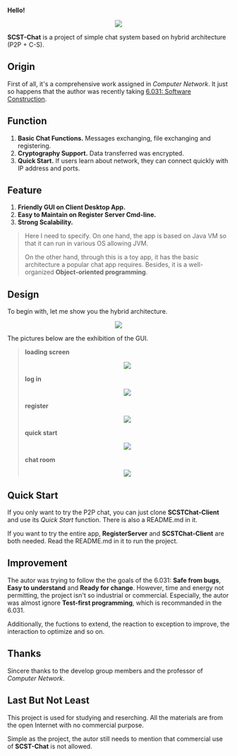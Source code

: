 **Hello!**

<div align=center><img src="images/Welcome.png"></div>

**SCST-Chat** is a project of simple chat system based on hybrid architecture (P2P + C-S).

## Origin

First of all, it's a comprehensive work assigned in *Computer Network*. It just so happens that the author was recently taking [6.031: Software Construction](https://web.mit.edu/6.031/www/sp21/).

## Function

1. **Basic Chat Functions.** Messages exchanging, file exchanging and registering.
2. **Cryptography Support.** Data transferred was encrypted.
3. **Quick Start.** If users learn about network, they can connect quickly with IP address and ports.

## Feature

1. **Friendly GUI on Client Desktop App.**
2. **Easy to Maintain on Register Server Cmd-line.** 
3. **Strong Scalability.** 
> Here I need to specify. On one hand, the app is based on Java VM so that it can run in various OS allowing JVM. 
>
> On the other hand, through this is a toy app, it has the basic architecture a popular chat app requires. Besides, it is a well-organized **Object-oriented programming**.

## Design

To begin with, let me show you the hybrid architecture.

<div align=center><img src="images/hybridArchitecture.png"></div>

The pictures below are the exhibition of the GUI.

> **loading screen**
>
> <div align=center><img src="images/loading-Screen.png"></div>
>
> **log in**
>
> <div align=center><img src="images/loginView.png"></div>
>
> **register**
> 
> <div align=center><img src="images/registerView.png"></div>
>
> **quick start**
> 
> <div align=center><img src="images/quickStartView.png"></div>
>
> **chat room**
> 
> <div align=center><img src="images/chatroomView.png"></div>
>

## Quick Start

If you only want to try the P2P chat, you can just clone **SCSTChat-Client** and use its *Quick Start* function. There is also a README.md in it.

If you want to try the entire app, **RegisterServer** and **SCSTChat-Client** are both needed. Read the README.md in it to run the project.

## Improvement

The autor was trying to follow the the goals of the 6.031: **Safe from bugs**, **Easy to understand** and **Ready for change**. However, time and energy not permitting, the project isn't so industrial or commercial. Especially, the autor was almost ignore **Test-first programming**, which is recommanded in the 6.031.

Additionally, the fuctions to extend, the reaction to exception to improve, the interaction to optimize and so on.

## Thanks

Sincere thanks to the develop group members and the professor of *Computer Network*. 

## Last But Not Least

This project is used for studying and reserching. All the materials are from the open Internet with no commercial purpose. 

Simple as the project, the autor still needs to mention that commercial use of **SCST-Chat** is not allowed.
